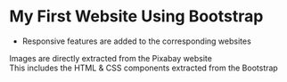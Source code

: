 <h1>My First Website Using Bootstrap</h1>
<p>
  <ul>
    <li>
      Responsive features are added to the corresponding websites
    </li>
  </ul>
  Images are directly extracted from the Pixabay website <br>
  This includes the HTML & CSS components extracted from the Bootstrap
</p>
